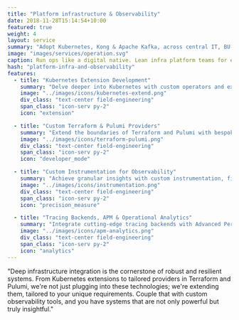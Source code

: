 ```yaml
---
title: "Platform infrastructure & Observability"
date: 2018-11-28T15:14:54+10:00
featured: true
weight: 4
layout: service
summary: "Adopt Kubernetes, Kong & Apache Kafka, across central IT, BU-wide and project deployments."
image: "images/services/operation.svg"
caption: Run ops like a digital native. Lean infra platform teams for enterprises
hash: "platform-infra-and-observability"
features:
  - title: "Kubernetes Extension Development"
    summary: "Delve deeper into Kubernetes with custom operators and extensions, molding its orchestration capabilities to fit your specific needs."
    image: "../images/icons/kubernetes-extend.png"
    div_class: "text-center field-engineering"
    span_class: "icon-serv py-2"
    icon: "extension"

  - title: "Custom Terraform & Pulumi Providers"
    summary: "Extend the boundaries of Terraform and Pulumi with bespoke providers, ensuring your infrastructure code is both powerful and personalized."
    image: "../images/icons/terraform-pulumi.png"
    div_class: "text-center field-engineering"
    span_class: "icon-serv py-2"
    icon: "developer_mode"

  - title: "Custom Instrumentation for Observability"
    summary: "Achieve granular insights with custom instrumentation, fine-tuning your metrics, logs, and traces for precise observability."
    image: "../images/icons/instrumentation.png"
    div_class: "text-center field-engineering"
    span_class: "icon-serv py-2"
    icon: "precision_measure"

  - title: "Tracing Backends, APM & Operational Analytics"
    summary: "Integrate cutting-edge tracing backends with Advanced Performance Monitoring, translating data into actionable operational insights."
    image: "../images/icons/apm-analytics.png"
    div_class: "text-center field-engineering"
    span_class: "icon-serv py-2"
    icon: "analytics"
---
```


"Deep infrastructure integration is the cornerstone of robust and resilient systems. From Kubernetes extensions to tailored providers in Terraform and Pulumi, we're not just plugging into these technologies; we're extending them, tailored to your unique requirements. Couple that with custom observability tools, and you have systems that are not only powerful but truly insightful."
